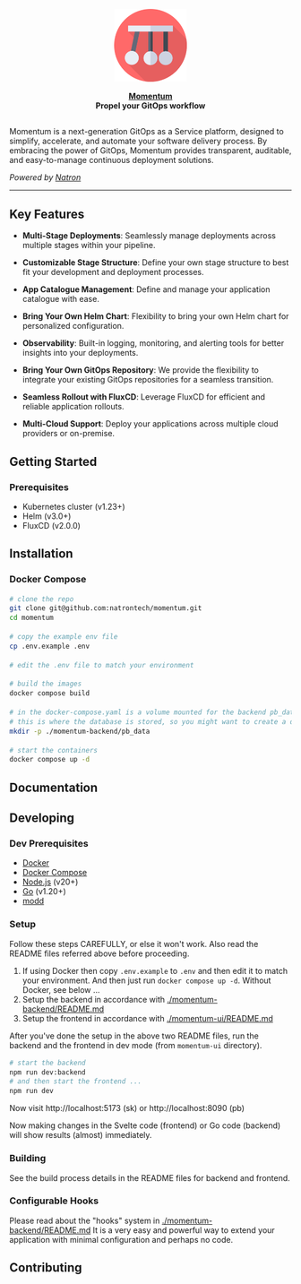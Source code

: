 <p align="center">
    <a href="https://momentum.natron.io">
        <img height="130px" src="assets/momentum-logo.png" />
    </a>
</p>

<p align="center">
  <strong>
    <a href="https://momentum.natron.io/">Momentum</a>
    <br />
		Propel your GitOps workflow
  </strong>
</p>

<h2></h2>

Momentum is a next-generation GitOps as a Service platform, designed to simplify, accelerate, and automate your software delivery process. By embracing the power of GitOps, Momentum provides transparent, auditable, and easy-to-manage continuous deployment solutions.

*Powered by [Natron](https://natron.io)*

---

## Key Features

- **Multi-Stage Deployments**: Seamlessly manage deployments across multiple stages within your pipeline.

- **Customizable Stage Structure**: Define your own stage structure to best fit your development and deployment processes.

- **App Catalogue Management**: Define and manage your application catalogue with ease.

- **Bring Your Own Helm Chart**: Flexibility to bring your own Helm chart for personalized configuration.

- **Observability**: Built-in logging, monitoring, and alerting tools for better insights into your deployments.

- **Bring Your Own GitOps Repository**: We provide the flexibility to integrate your existing GitOps repositories for a seamless transition.

- **Seamless Rollout with FluxCD**: Leverage FluxCD for efficient and reliable application rollouts.

- **Multi-Cloud Support**: Deploy your applications across multiple cloud providers or on-premise.

## Getting Started

### Prerequisites

- Kubernetes cluster (v1.23+)
- Helm (v3.0+)
- FluxCD (v2.0.0)

## Installation

### Docker Compose

```bash
# clone the repo
git clone git@github.com:natrontech/momentum.git
cd momentum

# copy the example env file
cp .env.example .env

# edit the .env file to match your environment

# build the images
docker compose build

# in the docker-compose.yaml is a volume mounted for the backend pb_data
# this is where the database is stored, so you might want to create a directory for it or change the path
mkdir -p ./momentum-backend/pb_data

# start the containers
docker compose up -d
```

## Documentation

## Developing

### Dev Prerequisites

- [Docker](https://docs.docker.com/get-docker/)
- [Docker Compose](https://docs.docker.com/compose/install/)
- [Node.js](https://nodejs.org/en/download/) (v20+)
- [Go](https://golang.org/doc/install) (v1.20+)
- [modd](https://github.com/cortesi/modd/releases)

### Setup

Follow these steps CAREFULLY, or else it won't work. Also read the README files referred above before proceeding.

1. If using Docker then copy `.env.example` to `.env` and then edit it to match your environment. And then just run `docker compose up -d`. Without Docker, see below ...
2. Setup the backend in accordance with [./momentum-backend/README.md](./momentum-backend/README.md)
3. Setup the frontend in accordance with [./momentum-ui/README.md](./momentum-ui/README.md)

After you've done the setup in the above two README files, run
the backend and the frontend in dev mode (from `momentum-ui` directory).

```bash
# start the backend
npm run dev:backend
# and then start the frontend ...
npm run dev
```

Now visit http://localhost:5173 (sk) or http://localhost:8090 (pb)

Now making changes in the Svelte code (frontend) or Go code (backend) will show
results (almost) immediately.

### Building

See the build process details in the README files for backend and frontend.

### Configurable Hooks

Please read about the "hooks" system in [./momentum-backend/README.md](./momentum-backend/README.md)
It is a very easy and powerful way to extend your application with minimal
configuration and perhaps no code.

## Contributing
